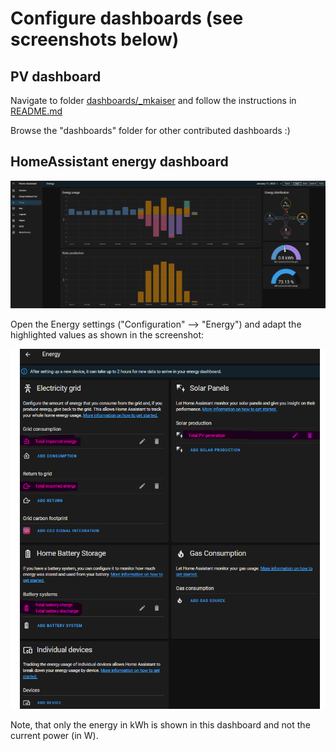 #  Configure dashboards (see screenshots below)
## PV dashboard
Navigate to folder [dashboards/_mkaiser](../dashboards/_DefaultDashboard_mkaiser) and follow the instructions in [README.md](../dashboards/_DefaultDashboard_mkaiser/README.md)

Browse the "dashboards" folder for other contributed dashboards :)

##  HomeAssistant energy dashboard 
![image](images/HA_Energy_Dashboard.png)

Open the Energy settings ("Configuration" --> "Energy") and adapt the highlighted values as shown in the screenshot: 

![image](images/HA_Energy_Dashboard_config.png)

Note, that only the energy in kWh is shown in this dashboard and not the current power (in W).
